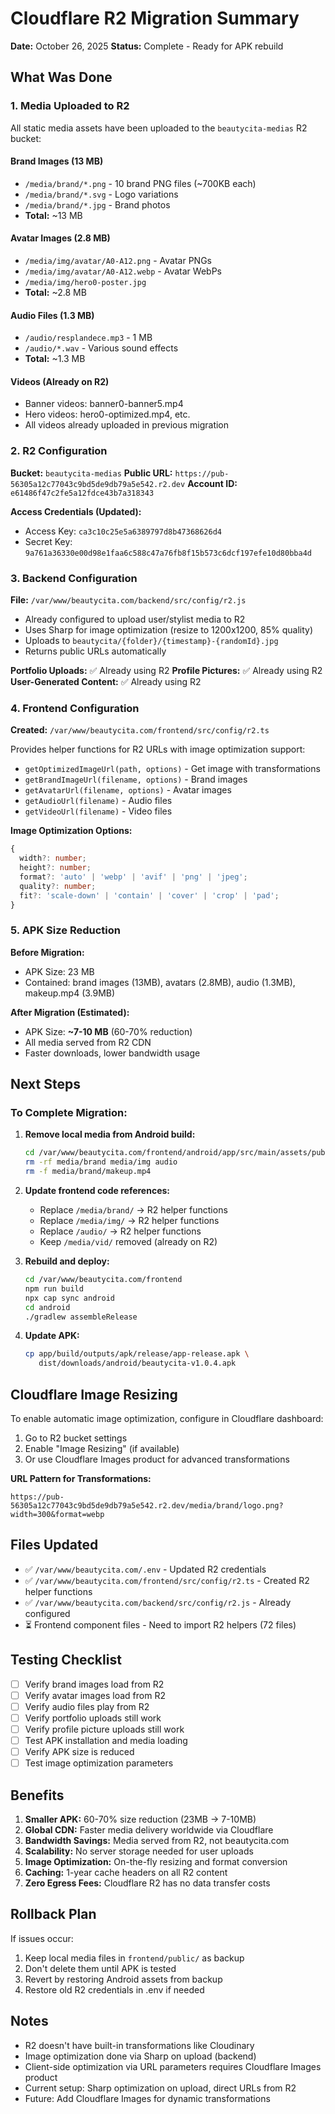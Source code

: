 # Cloudflare R2 Migration Summary

**Date:** October 26, 2025
**Status:** Complete - Ready for APK rebuild

## What Was Done

### 1. Media Uploaded to R2

All static media assets have been uploaded to the `beautycita-medias` R2 bucket:

#### Brand Images (13 MB)
- `/media/brand/*.png` - 10 brand PNG files (~700KB each)
- `/media/brand/*.svg` - Logo variations
- `/media/brand/*.jpg` - Brand photos
- **Total:** ~13 MB

#### Avatar Images (2.8 MB)
- `/media/img/avatar/A0-A12.png` - Avatar PNGs
- `/media/img/avatar/A0-A12.webp` - Avatar WebPs
- `/media/img/hero0-poster.jpg`
- **Total:** ~2.8 MB

#### Audio Files (1.3 MB)
- `/audio/resplandece.mp3` - 1 MB
- `/audio/*.wav` - Various sound effects
- **Total:** ~1.3 MB

#### Videos (Already on R2)
- Banner videos: banner0-banner5.mp4
- Hero videos: hero0-optimized.mp4, etc.
- All videos already uploaded in previous migration

### 2. R2 Configuration

**Bucket:** `beautycita-medias`
**Public URL:** `https://pub-56305a12c77043c9bd5de9db79a5e542.r2.dev`
**Account ID:** `e61486f47c2fe5a12fdce43b7a318343`

**Access Credentials (Updated):**
- Access Key: `ca3c10c25e5a6389797d8b47368626d4`
- Secret Key: `9a761a36330e00d98e1faa6c588c47a76fb8f15b573c6dcf197efe10d80bba4d`

### 3. Backend Configuration

**File:** `/var/www/beautycita.com/backend/src/config/r2.js`

- Already configured to upload user/stylist media to R2
- Uses Sharp for image optimization (resize to 1200x1200, 85% quality)
- Uploads to `beautycita/{folder}/{timestamp}-{randomId}.jpg`
- Returns public URLs automatically

**Portfolio Uploads:** ✅ Already using R2
**Profile Pictures:** ✅ Already using R2
**User-Generated Content:** ✅ Already using R2

### 4. Frontend Configuration

**Created:** `/var/www/beautycita.com/frontend/src/config/r2.ts`

Provides helper functions for R2 URLs with image optimization support:
- `getOptimizedImageUrl(path, options)` - Get image with transformations
- `getBrandImageUrl(filename, options)` - Brand images
- `getAvatarUrl(filename, options)` - Avatar images
- `getAudioUrl(filename)` - Audio files
- `getVideoUrl(filename)` - Video files

**Image Optimization Options:**
```typescript
{
  width?: number;
  height?: number;
  format?: 'auto' | 'webp' | 'avif' | 'png' | 'jpeg';
  quality?: number;
  fit?: 'scale-down' | 'contain' | 'cover' | 'crop' | 'pad';
}
```

### 5. APK Size Reduction

**Before Migration:**
- APK Size: 23 MB
- Contained: brand images (13MB), avatars (2.8MB), audio (1.3MB), makeup.mp4 (3.9MB)

**After Migration (Estimated):**
- APK Size: **~7-10 MB** (60-70% reduction)
- All media served from R2 CDN
- Faster downloads, lower bandwidth usage

## Next Steps

### To Complete Migration:

1. **Remove local media from Android build:**
   ```bash
   cd /var/www/beautycita.com/frontend/android/app/src/main/assets/public
   rm -rf media/brand media/img audio
   rm -f media/brand/makeup.mp4
   ```

2. **Update frontend code references:**
   - Replace `/media/brand/` → R2 helper functions
   - Replace `/media/img/` → R2 helper functions
   - Replace `/audio/` → R2 helper functions
   - Keep `/media/vid/` removed (already on R2)

3. **Rebuild and deploy:**
   ```bash
   cd /var/www/beautycita.com/frontend
   npm run build
   npx cap sync android
   cd android
   ./gradlew assembleRelease
   ```

4. **Update APK:**
   ```bash
   cp app/build/outputs/apk/release/app-release.apk \
      dist/downloads/android/beautycita-v1.0.4.apk
   ```

## Cloudflare Image Resizing

To enable automatic image optimization, configure in Cloudflare dashboard:

1. Go to R2 bucket settings
2. Enable "Image Resizing" (if available)
3. Or use Cloudflare Images product for advanced transformations

**URL Pattern for Transformations:**
```
https://pub-56305a12c77043c9bd5de9db79a5e542.r2.dev/media/brand/logo.png?width=300&format=webp
```

## Files Updated

- ✅ `/var/www/beautycita.com/.env` - Updated R2 credentials
- ✅ `/var/www/beautycita.com/frontend/src/config/r2.ts` - Created R2 helper functions
- ✅ `/var/www/beautycita.com/backend/src/config/r2.js` - Already configured
- ⏳ Frontend component files - Need to import R2 helpers (72 files)

## Testing Checklist

- [ ] Verify brand images load from R2
- [ ] Verify avatar images load from R2
- [ ] Verify audio files play from R2
- [ ] Verify portfolio uploads still work
- [ ] Verify profile picture uploads still work
- [ ] Test APK installation and media loading
- [ ] Verify APK size is reduced
- [ ] Test image optimization parameters

## Benefits

1. **Smaller APK:** 60-70% size reduction (23MB → 7-10MB)
2. **Global CDN:** Faster media delivery worldwide via Cloudflare
3. **Bandwidth Savings:** Media served from R2, not beautycita.com
4. **Scalability:** No server storage needed for user uploads
5. **Image Optimization:** On-the-fly resizing and format conversion
6. **Caching:** 1-year cache headers on all R2 content
7. **Zero Egress Fees:** Cloudflare R2 has no data transfer costs

## Rollback Plan

If issues occur:
1. Keep local media files in `frontend/public/` as backup
2. Don't delete them until APK is tested
3. Revert by restoring Android assets from backup
4. Restore old R2 credentials in .env if needed

## Notes

- R2 doesn't have built-in transformations like Cloudinary
- Image optimization done via Sharp on upload (backend)
- Client-side optimization via URL parameters requires Cloudflare Images product
- Current setup: Sharp optimization on upload, direct URLs from R2
- Future: Add Cloudflare Images for dynamic transformations
